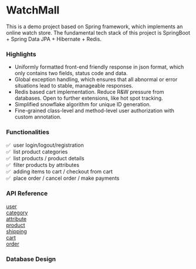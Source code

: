 # WatchMall

This is a demo project based on Spring framework, which implements an online watch store. The fundamental tech stack of this project is SpringBoot + Spring Data JPA + Hibernate + Redis.

### Highlights

+ Uniformly formatted front-end friendly response in json format, which only contains two fields, status code and data.
+ Global exception handling, which ensures that all abnormal or error situations lead to stable, manageable responses.
+ Redis based cart implementation. Reduce R&W pressure from databases. Open to further extensions, like hot spot tracking. 
+ Simplified snowflake algorithm for unique ID generation.
+ Fine-grained class-level and method-level user authorization with custom annotation.

### Functionalities

✅&nbsp; user login/logout/registration\
✅&nbsp; list product categories\
✅&nbsp; list products / product details\
✅&nbsp; filter products by attributes\
✅&nbsp; adding items to cart / checkout from cart\
✅&nbsp; place order / cancel order / make payments

### API Reference

[user](./api/user.md)\
[category](./api/category.md)\
[attribute](./api/attribute.md)\
[product](./api/product.md)\
[shipping](./api/shipping.md)\
[cart](./api/cart.md)\
[order](./api/order.md)

### Database Design